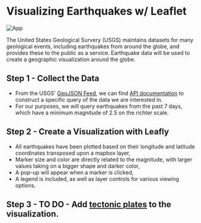 # Visualizing Earthquakes w/ Leaflet

![App]('static/screenshot.png')

The United States Geological Survery (USGS) maintains datasets for many geological events, including earthquakes from around the globe, and provides these to the public as a service.  Earthquake data will be used to create a geographic visualization around the globe.   

## Step 1 - Collect the Data
 - From the USGS' [GeoJSON Feed](http://earthquake.usgs.gov/earthquakes/feed/v1.0/geojson.php), we can find [API documentation](https://earthquake.usgs.gov/fdsnws/event/1/) to construct a specific query of the data we are interested in.  
 - For our purposes, we will query earthquakes from the past 7 days, which have a minimum magnitude of 2.5 on the richter scale.  

## Step 2 - Create a Visualization with Leafly
 - All earthquakes have been plotted based on their longitude and latitude coordinates transposed upon a mapbox layer,
 - Marker size and color are directly related to the magnitude, with larger values taking on a bigger shape and darker color, 
 - A pop-up will appear when a marker is clicked,
 - A legend is included, as well as layer controls for various viewing options.  

## Step 3 - TO DO - Add [tectonic plates](https://github.com/fraxen/tectonicplates) to the visualization.  
